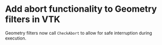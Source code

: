 # Add abort functionality to Geometry filters in VTK

Geometry filters now call `CheckAbort` to allow for
safe interruption during execution.
